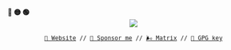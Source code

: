 <!-- Macos like icons -->
<div align="left">
  <b><pwn>🔴 🟡 🟢</pwn></b>
</div>

<div align="center">
  <img src="https://readme-typing-svg.demolab.com/?lines=$+Hey,+pwnwriter+here+:)&font=Fira%20Code&center=true&width=440&height=45&color=f75c7e&vCenter=true&pause=10&size=22" />
  
  <sub><samp><a href="https://pwnwriter.xyz">🚩 Website</a> // <a href="https://ko-fi.com/pwnwriter">🍦 Sponsor me</a> // <a href="https://matrix.to/#/@pwnwriter:matrix.org">🌬️ Matrix</a> // <a href="https://gpg.pwnwriter.xyz">🍃 GPG key</a></samp></sub>
  </div>





<!-- Social icons
<p align="center">
  <a href="https://twitter.com/pwnwriter"><img width="26px" alt="twitter" title="twitter" src="https://github.com/pwnwriter/files/raw/main/pwnwriter/social-icons/twitter.png"/></a>
  &#8287;&#8287;&#8287;&#8287;&#8287;
  <a href="mailto:hey@pwnwriter.xyz"><img width="26px" alt="mail" title="mail" src="https://github.com/pwnwriter/files/raw/main/pwnwriter/social-icons/mail.png"/></a>
  &#8287;&#8287;&#8287;&#8287;&#8287;
   <a href="https://ko-fi.com/pwnwriter"><img width="26px" alt="ko-fi" title="ko-fi" src="https://github.com/pwnwriter/files/raw/main/pwnwriter/social-icons/ko-fi.png"></a>
  &#8287;&#8287;&#8287;&#8287;&#8287;
  </p>
  </h6>
  </p> 
  
<!--

 <h1 align="right">

![spotify-github-profile](https://spotify-github-profile.vercel.app/api/view.svg?uid=31lathjfpaw63lxwowdawllpmdri&redirect=true][https://spotify-github-profile.vercel.app/api/view.svg?uid=31lathjfpaw63lxwowdawllpmdri&cover_image=true&theme=novatorem&show_offline=false&background_color=121212&interchange=false&bar_color=ff00ff&bar_color_cover=false)

</h1>
  

  
<details><summary>bruh ☄️</summary>
 
```rust
struct Pwnwriter;

impl Pwnwriter {
    fn whoami() -> &'static str {
        "I'm Pwnwriter, a hacker who enjoys building blazingly fast tools."
    }
}

impl Philosopher for Pwnwriter {
    fn philosophy() -> &'static str {
        "K1SS: Keep It Simple and Stupid."
    }
}

impl Developer for Pwnwriter {
    fn code() -> &'static str {
        r#"I build _blazingly fast_ tools for cyber security.
           Everything I make becomes beautiful.

           Languages - Rust, C, Lua, Bash, Golang, Assembly/WebAssembly.
           Technologies - Actix, Yew, POSIX.
        "#
    }
}

impl Hacker for Pwnwriter {
    fn hack() -> &'static str {
        r#"I love to hack things to make them secure.
           Apart from that, I code for opensource !

        "#
    }
}

```

</details>

--->
